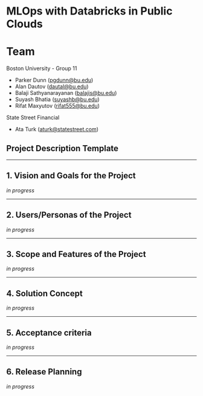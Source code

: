 # MLOps with Databricks in Public Clouds

# Team

Boston University - Group 11
* Parker Dunn (pgdunn@bu.edu)
* Alan Dautov (dautal@bu.edu)
* Balaji Sathyanarayanan (balajis@bu.edu)
* Suyash Bhatia (suyashb@bu.edu)
* Rifat Maxyutov (rifat555@bu.edu)

State Street Financial
* Ata Turk (aturk@statestreet.com)

## Project Description Template

** **
## 1. Vision and Goals for the Project
*in progress*

** **
## 2. Users/Personas of the Project
*in progress*

** **
## 3. Scope and Features of the Project
*in progress*

** **
## 4. Solution Concept
*in progress*

** **
## 5. Acceptance criteria
*in progress*

** **
## 6. Release Planning
*in progress*
